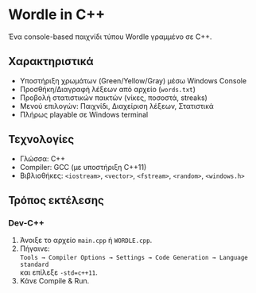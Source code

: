 # Wordle in C++

Ένα console-based παιχνίδι τύπου Wordle γραμμένο σε C++.

## Χαρακτηριστικά
- Υποστήριξη χρωμάτων (Green/Yellow/Gray) μέσω Windows Console
- Προσθήκη/Διαγραφή λέξεων από αρχείο (`words.txt`)
- Προβολή στατιστικών παικτών (νίκες, ποσοστά, streaks)
- Μενού επιλογών: Παιχνίδι, Διαχείριση λέξεων, Στατιστικά
- Πλήρως playable σε Windows terminal

## Τεχνολογίες
- Γλώσσα: C++
- Compiler: GCC (με υποστήριξη C++11)
- Βιβλιοθήκες: `<iostream>`, `<vector>`, `<fstream>`, `<random>`, `<windows.h>`

## Τρόπος εκτέλεσης

### Dev-C++
1. Άνοιξε το αρχείο `main.cpp` ή `WORDLE.cpp`.
2. Πήγαινε:  
   `Tools → Compiler Options → Settings → Code Generation → Language standard`  
   και επίλεξε `-std=c++11`.
3. Κάνε Compile & Run.
